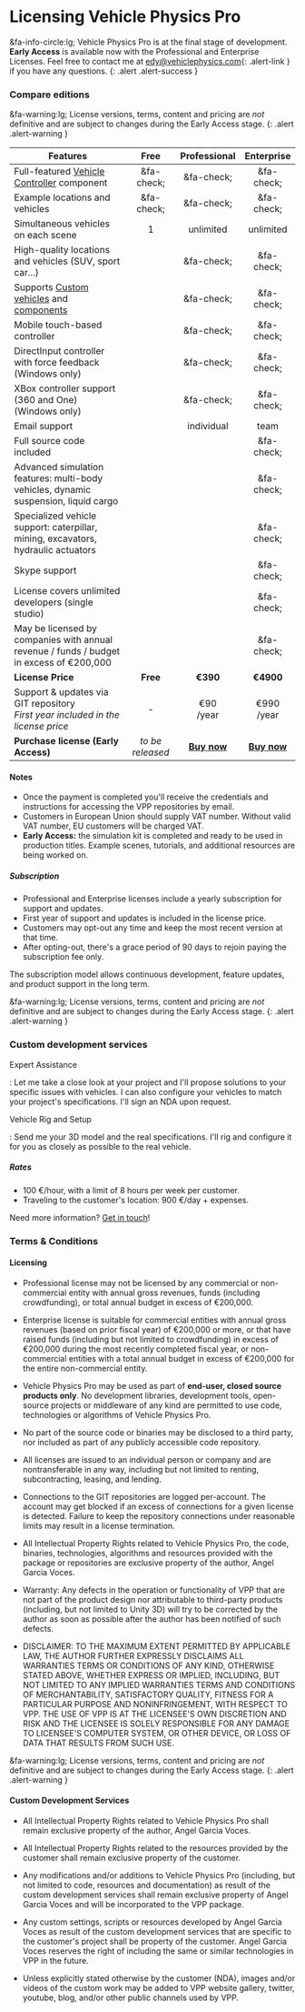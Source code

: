 # Licensing Vehicle Physics Pro

&fa-info-circle:lg; Vehicle Physics Pro is at the final stage of development. **Early Access** is available now with the Professional
and Enterprise Licenses. Feel free to contact me at [edy@vehiclephysics.com](mailto:edy@vehiclephysics.com){: .alert-link }
if you have any questions.
{: .alert .alert-success }

### Compare editions

&fa-warning:lg; License versions, terms, content and pricing are _not_ definitive and are subject
to changes during the Early Access stage.
{: .alert .alert-warning }

| Features | <center>Free</center> | <center>Professional</center> | <center>Enterprise</center> |
|----------|:----:|:--------:|:------------:|
Full-featured [Vehicle Controller](/components/vehicle-controller) component			| &fa-check; | &fa-check; | &fa-check; |
Example locations and vehicles		 													| &fa-check; | &fa-check; | &fa-check; |
Simultaneous vehicles on each scene														|		1	| unlimited | unlimited |
High-quality locations and vehicles (SUV, sport car...)											|	| &fa-check; | &fa-check; |
Supports [Custom vehicles](/advanced/custom-vehicles/) and [components](/advanced/custom-blocks/) |	| &fa-check; | &fa-check; |
Mobile touch-based controller																	|	| &fa-check; | &fa-check; |
DirectInput controller with force feedback (Windows only)										|	| &fa-check; | &fa-check; |
XBox controller support (360 and One) (Windows only)											|	| &fa-check; | &fa-check; |
Email support																					|	| individual | team |
Full source code included																				|	|	| &fa-check; |
Advanced simulation features: multi-body vehicles, dynamic suspension, liquid cargo						|	|	| &fa-check; |
Specialized vehicle support: caterpillar, mining, excavators, hydraulic actuators						|	|	| &fa-check; |
Skype support 																							|	|	| &fa-check; |
License covers unlimited developers (single studio)														| 	|	| &fa-check; |
May be licensed by companies with annual revenue / funds / budget in excess of €200,000					|	| 	| &fa-check; |
**License Price**																				| **Free** | **€390** | **€4900** |
Support & updates via GIT repository<br>_First year included in the license price_				| -	| €90<br>/year | €990<br>/year |
**Purchase license (Early Access)**		| _to be released_ | [**Buy now**](https://order.shareit.com/cart/new?vendorid=200274786&PRODUCT[300799895]=1&languageid=1&nolselection=1&pc=gfnhu&currency=EUR&currencies=all) | [**Buy now**](https://order.shareit.com/cart/new?vendorid=200274786&PRODUCT[300799900]=1&languageid=1&nolselection=1&pc=80znr&currency=EUR&currencies=all) |

#### Notes

- Once the payment is completed you'll receive the credentials and instructions for accessing the
	VPP repositories by email.
- Customers in European Union should supply VAT number. Without valid VAT number, EU customers will
	be charged VAT.
- **Early Access:** the simulation kit is completed and ready to be used in production titles.
	Example scenes, tutorials, and additional resources are being worked on.

##### Subscription

- Professional and Enterprise licenses include a yearly subscription for support and updates.
- First year of support and updates is included in the license price.
- Customers may opt-out any time and keep the most recent version at that time.
- After opting-out, there's a grace period of 90 days to rejoin paying the subscription fee only.

The subscription model allows continuous development, feature updates, and product support in the
long term.

&fa-warning:lg; License versions, terms, content and pricing are _not_ definitive and are subject
to changes during the Early Access stage.
{: .alert .alert-warning }

### Custom development services

Expert Assistance

:	Let me take a close look at your project and I'll propose solutions to your specific issues
	with vehicles. I can also configure your vehicles to match your project's specifications.
	I'll sign an NDA upon request.

Vehicle Rig and Setup

:	Send me your 3D model and the real specifications. I'll rig and configure it for you as closely
	as possible to the real vehicle.

##### Rates

- 100 €/hour, with a limit of 8 hours per week per customer.
- Traveling to the customer's location: 900 €/day + expenses.

Need more information? [Get in touch](mailto:edy@vehiclephysics.com)!

### Terms & Conditions

#### Licensing

- Professional license may not be licensed by any commercial or non-commercial entity with annual
	gross revenues, funds (including crowdfunding), or total annual budget in excess of €200,000.

- Enterprise license is suitable for commercial entities with annual gross revenues (based on prior
	fiscal year) of €200,000 or more, or that have raised funds (including but not limited to
	crowdfunding) in excess of €200,000 during the most recently completed fiscal year, or
	non-commercial entities with a total annual budget in excess of €200,000 for the entire
	non-commercial entity.

- Vehicle Physics Pro may be used as part of **end-user, closed source products only**. No
	development libraries, development tools, open-source projects or middleware of any kind are
	permitted to use code, technologies or algorithms of Vehicle Physics Pro.

- No part of the source code or binaries may be disclosed to a third party, nor included as part
	of any publicly accessible code repository.

- All licenses are issued to an individual person or company and are nontransferable in any way,
	including but not limited to renting, subcontracting, leasing, and lending.

- Connections to the GIT repositories are logged per-account. The account may get blocked if an
	excess of connections for a given license is detected. Failure to keep the repository
	connections under reasonable limits may result in a license termination.

- All Intellectual Property Rights related to Vehicle Physics Pro, the code, binaries, technologies,
	algorithms and resources provided with the package or repositories are exclusive property of the
	author, Angel Garcia Voces.

- Warranty: Any defects in the operation or functionality of VPP that are not part of the product
	design nor attributable to third-party products (including, but not limited to Unity 3D) will
	try to be corrected by the author as soon as possible after the author has been notified of such
	defects.

- DISCLAIMER: TO THE MAXIMUM EXTENT PERMITTED BY APPLICABLE LAW, THE AUTHOR FURTHER EXPRESSLY
	DISCLAIMS ALL WARRANTIES TERMS OR CONDITIONS OF ANY KIND, OTHERWISE STATED ABOVE, WHETHER
	EXPRESS OR IMPLIED, INCLUDING, BUT NOT LIMITED TO ANY IMPLIED WARRANTIES TERMS AND CONDITIONS
	OF MERCHANTABILITY, SATISFACTORY QUALITY, FITNESS FOR A PARTICULAR PURPOSE AND NONINFRINGEMENT,
	WITH RESPECT TO VPP. THE USE OF VPP IS AT THE LICENSEE'S OWN DISCRETION AND RISK AND THE
	LICENSEE IS SOLELY RESPONSIBLE FOR ANY DAMAGE TO LICENSEE'S COMPUTER SYSTEM, OR OTHER DEVICE,
	OR LOSS OF DATA THAT RESULTS FROM SUCH USE.

&fa-warning:lg; License versions, terms, content and pricing are _not_ definitive and are subject
to changes during the Early Access stage.
{: .alert .alert-warning }

#### Custom Development Services

- All Intellectual Property Rights related to Vehicle Physics Pro shall remain exclusive property
	of the author, Angel Garcia Voces.

- All Intellectual Property Rights related to the resources provided by the customer shall remain
	exclusive property of the customer.

- Any modifications and/or additions to Vehicle Physics Pro (including, but not limited to code,
	resources and documentation) as result of the custom development services shall remain exclusive
	property of Angel Garcia Voces and will be incorporated to the VPP package.

- Any custom settings, scripts or resources developed by Angel Garcia Voces as result of the custom
	development services that are specific to the customer's project shall be property of the
	customer. Angel Garcia Voces reserves the right of including the same or similar technologies
	in VPP in the future.

- Unless explicitly stated otherwise by the customer (NDA), images and/or videos of the custom work
	may be added to VPP website gallery, twitter, youtube, blog, and/or other public channels used
	by VPP.
